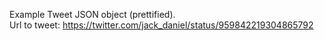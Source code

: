 Example Tweet JSON object (prettified). \
Url to tweet: https://twitter.com/jack_daniel/status/959842219304865792
